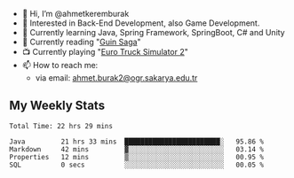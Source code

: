 - 👋 Hi, I’m @ahmetkeremburak
- 👀 Interested in Back-End Development, also Game Development.
- 🌱 Currently learning Java, Spring Framework, SpringBoot, C# and Unity
- :book: Currently reading "[Guin Saga](https://en.wikipedia.org/wiki/Guin_Saga)"
- :tv: Currently playing "[Euro Truck Simulator 2](https://en.wikipedia.org/wiki/Euro_Truck_Simulator_2)"
- 📫 How to reach me:  
  - via email: ahmet.burak2@ogr.sakarya.edu.tr
<!---
- 💞️ I’m looking to collaborate on ...
--->

<!---
ahmetkeremburak/ahmetkeremburak is a ✨ special ✨ repository because its `README.md` (this file) appears on your GitHub profile.
You can click the Preview link to take a look at your changes.
--->
## My Weekly Stats
<!--START_SECTION:waka-->

```text
Total Time: 22 hrs 29 mins

Java         21 hrs 33 mins  ████████████████████████░   95.86 %
Markdown     42 mins         ▓░░░░░░░░░░░░░░░░░░░░░░░░   03.14 %
Properties   12 mins         ▒░░░░░░░░░░░░░░░░░░░░░░░░   00.95 %
SQL          0 secs          ░░░░░░░░░░░░░░░░░░░░░░░░░   00.05 %
```

<!--END_SECTION:waka-->
